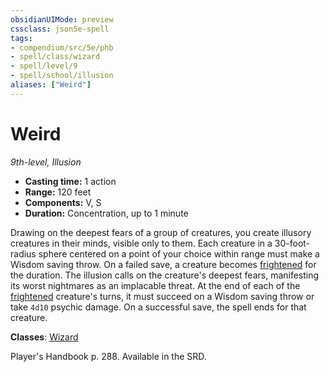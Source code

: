 ```yaml
---
obsidianUIMode: preview
cssclass: json5e-spell
tags:
- compendium/src/5e/phb
- spell/class/wizard
- spell/level/9
- spell/school/illusion
aliases: ["Weird"]
---
```

# Weird
*9th-level, Illusion*  

- **Casting time:** 1 action
- **Range:** 120 feet
- **Components:** V, S
- **Duration:** Concentration, up to 1 minute

Drawing on the deepest fears of a group of creatures, you create illusory creatures in their minds, visible only to them. Each creature in a 30-foot-radius sphere centered on a point of your choice within range must make a Wisdom saving throw. On a failed save, a creature becomes [frightened](../../5e-rules/conditions.md##frightened) for the duration. The illusion calls on the creature's deepest fears, manifesting its worst nightmares as an implacable threat. At the end of each of the [frightened](../../5e-rules/conditions.md##frightened) creature's turns, it must succeed on a Wisdom saving throw or take `4d10` psychic damage. On a successful save, the spell ends for that creature.

**Classes**: [Wizard](../classes/wizard.md#)

Player's Handbook p. 288. Available in the SRD.